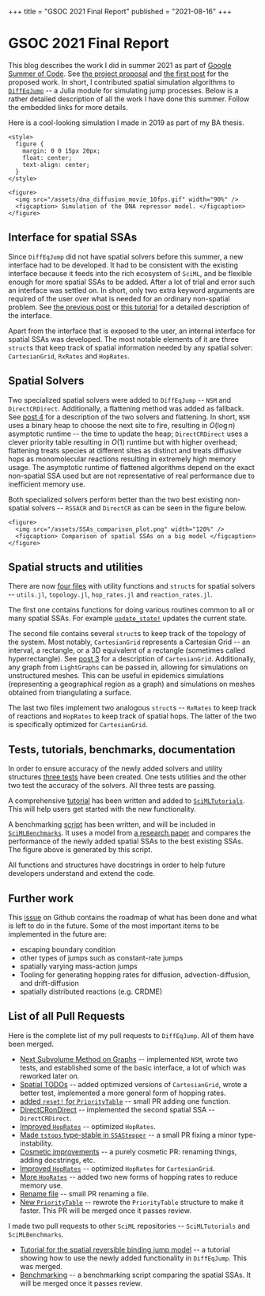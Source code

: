 +++
title = "GSOC 2021 Final Report"
published = "2021-08-16"
+++

# GSOC 2021 Final Report

This blog describes the work I did in summer 2021 as part of [Google Summer of Code](https://summerofcode.withgoogle.com/). See [the project proposal](https://summerofcode.withgoogle.com/projects/#5463862406545408) and [the first post](/posts/post1) for the proposed work. In short, I contributed spatial simulation algorithms to [`DiffEqJump`](https://github.com/SciML/DiffEqJump.jl) -- a Julia module for simulating jump processes. Below is a rather detailed description of all the work I have done this summer. Follow the embedded links for more details.

Here is a cool-looking simulation I made in 2019 as part of my BA thesis.
~~~
<style>
  figure {
    margin: 0 0 15px 20px;
    float: center;
    text-align: center;
  }
</style>

<figure>
  <img src="/assets/dna_diffusion_movie_10fps.gif" width="90%" />
  <figcaption> Simulation of the DNA repressor model. </figcaption>
</figure>
~~~

## Interface for spatial SSAs

Since `DiffEqJump` did not have spatial solvers before this summer, a new interface had to be developed. It had to be consistent with the existing interface because it feeds into the rich ecosystem of `SciML`, and be flexible enough for more spatial SSAs to be added. After a lot of trial and error such an interface was settled on. In short, only two extra keyword arguments are required of the user over what is needed for an ordinary non-spatial problem. See [the previous post](/posts/post4) or [this tutorial](https://tutorials.sciml.ai/html/jumps/spatial.html) for a detailed description of the interface.

Apart from the interface that is exposed to the user, an internal interface for spatial SSAs was developed. The most notable elements of it are three `struct`s that keep track of spatial information needed by any spatial solver: `CartesianGrid`, `RxRates` and `HopRates`.

## Spatial Solvers

Two specialized spatial solvers were added to `DiffEqJump` -- `NSM` and `DirectCRDirect`. Additionally, a flattening method was added as fallback. See [post 4](\reflink{Solvers}) for a description of the two solvers and flattening. In short, `NSM` uses a binary heap to choose the next site to fire, resulting in $O(\log n)$ asymptotic runtime -- the time to update the heap; `DirectCRDirect` uses a clever priority table resulting in $O(1)$ runtime but with higher overhead; flattening treats species at different sites as distinct and treats diffusive hops as monomolecular reactions resulting in extremely high memory usage. The asymptotic runtime of flattened algorithms depend on the exact non-spatial SSA used but are not representative of real performance due to inefficient memory use.

Both specialized solvers perform better than the two best existing non-spatial solvers -- `RSSACR` and `DirectCR` as can be seen in the figure below.

~~~
<figure>
  <img src="/assets/SSAs_comparison_plot.png" width="120%" />
  <figcaption> Comparison of spatial SSAs on a big model </figcaption>
</figure>
~~~

## Spatial structs and utilities

There are now [four files](https://github.com/SciML/DiffEqJump.jl/tree/master/src/spatial) with utility functions and `struct`s for spatial solvers -- `utils.jl`, `topology.jl`, `hop_rates.jl` and `reaction_rates.jl`. 

The first one contains functions for doing various routines common to all or many spatial SSAs. For example [`update_state!`](https://github.com/SciML/DiffEqJump.jl/blob/master/src/spatial/utils.jl#L59) updates the current state. 

The second file contains several `struct`s to keep track of the topology of the system. Most notably, `CartesianGrid` represents a Cartesian Grid -- an interval, a rectangle, or a 3D equivalent of a rectangle (sometimes called hyperrectangle). See [post 3](/posts/post3) for a description of `CartesianGrid`. Additionally, any graph from `LightGraphs` can be passed in, allowing for simulations on unstructured meshes. This can be useful in epidemics simulations (representing a geographical region as a graph) and simulations on meshes obtained from triangulating a surface.

The last two files implement two analogous `struct`s -- `RxRates` to keep track of reactions and `HopRates` to keep track of spatial hops. The latter of the two is specifically optimized for `CartesianGrid`.

## Tests, tutorials, benchmarks, documentation

In order to ensure accuracy of the newly added solvers and utility structures [three tests](https://github.com/SciML/DiffEqJump.jl/tree/master/test/spatial) have been created. One tests utilities and the other two test the accuracy of the solvers. All three tests are passing.

A comprehensive [tutorial](https://tutorials.sciml.ai/html/jumps/spatial.html) has been written and added to [`SciMLTutorials`](https://github.com/SciML/SciMLTutorials.jl). This will help users get started with the new functionality.

A benchmarking [script](https://github.com/SciML/SciMLBenchmarks.jl/pull/298) has been written, and will be included in [`SciMLBenchmarks`](https://github.com/SciML/SciMLBenchmarks.jl). It uses a model from [a research paper](https://scholar.google.com/citations?view_op=view_citation&hl=en&user=Tf5L2NIAAAAJ&citation_for_view=Tf5L2NIAAAAJ:roLk4NBRz8UC) and compares the performance of the newly added spatial SSAs to the best existing SSAs. The figure above is generated by this script.

All functions and structures have docstrings in order to help future developers understand and extend the code.

## Further work

This [issue](https://github.com/SciML/DiffEqJump.jl/issues/189) on Github contains the roadmap of what has been done and what is left to do in the future. Some of the most important items to be implemented in the future are:

* escaping boundary condition
* other types of jumps such as constant-rate jumps
* spatially varying mass-action jumps
* Tooling for generating hopping rates for diffusion, advection-diffusion, and drift-diffusion
* spatially distributed reactions (e.g. CRDME)

## List of all Pull Requests

Here is the complete list of my pull requests to `DiffEqJump`. All of them have been merged.

* [Next Subvolume Method on Graphs](https://github.com/SciML/DiffEqJump.jl/pull/183) -- implemented `NSM`, wrote two tests, and established some of the basic interface, a lot of which was reworked later on.
* [Spatial TODOs](https://github.com/SciML/DiffEqJump.jl/pull/192) -- added optimized versions of `CartesianGrid`, wrote a better test, implemented a more general form of hopping rates.
* [added `reset!` for `PriorityTable`](https://github.com/SciML/DiffEqJump.jl/pull/195) -- small PR adding one function.
* [DirectCRonDirect](https://github.com/SciML/DiffEqJump.jl/pull/197) -- implemented the second spatial SSA -- `DirectCRDirect`.
* [Improved `HopRates`](https://github.com/SciML/DiffEqJump.jl/pull/198) -- optimized `HopRates`.
* [Made `tstops` type-stable in `SSAStepper`](https://github.com/SciML/DiffEqJump.jl/pull/199) -- a small PR fixing a minor type-instability.
* [Cosmetic improvements](https://github.com/SciML/DiffEqJump.jl/pull/201) -- a purely cosmetic PR: renaming things, adding docstrings, etc.
* [Improved `HopRates`](https://github.com/SciML/DiffEqJump.jl/pull/202) -- optimized `HopRates` for `CartesianGrid`.
* [More `HopRates`](https://github.com/SciML/DiffEqJump.jl/pull/203) -- added two new forms of hopping rates to reduce memory use.
* [Rename file](https://github.com/SciML/DiffEqJump.jl/pull/204) -- small PR renaming a file.
* [New `PriorityTable`](https://github.com/SciML/DiffEqJump.jl/pull/208) -- rewrote the `PriorityTable` structure to make it faster. This PR will be merged once it passes review.

I made two pull requests to other `SciML` repositories -- `SciMLTutorials` and `SciMLBenchmarks`.

* [Tutorial for the spatial reversible binding jump model](https://github.com/SciML/SciMLTutorials.jl/pull/430) -- a tutorial showing how to use the newly added functionality in `DiffEqJump`. This was merged.
* [Benchmarking](https://github.com/SciML/SciMLBenchmarks.jl/pull/298) -- a benchmarking script comparing the spatial SSAs. It will be merged once it passes review.
